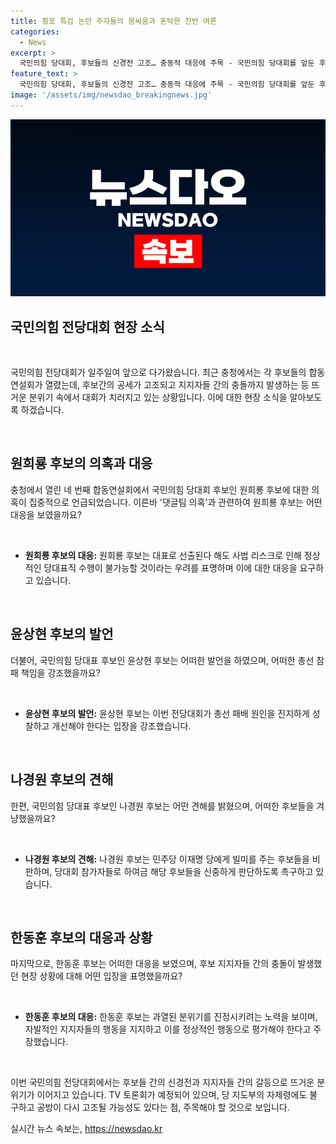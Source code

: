 ```yaml
---
title: 횡포 특검 논란 주자들의 몸싸움과 혼탁한 찬반 여론
categories:
  - News
excerpt: >
  국민의힘 당대회, 후보들의 신경전 고조… 충동적 대응에 주목 - 국민의힘 당대회를 앞둔 후보들의 합동연설회가 열렸으나, 후보들 간의 공세가 고조되면서 지지자들 간 물리적 충돌까지 발생했다. 특히, 원희룡 후보의 댓글팀 의혹과 관련된 의혹 등이 공격을 받으면서 당내 갈등이 고조되는 상황에서 TV 토론회가 예정돼 있어 추가 공방 가능성도 제기되고 있다.
feature_text: >
  국민의힘 당대회, 후보들의 신경전 고조… 충동적 대응에 주목 - 국민의힘 당대회를 앞둔 후보들의 합동연설회가 열렸으나, 후보들 간의 공세가 고조되면서 지지자들 간 물리적 충돌까지 발생했다. 특히, 원희룡 후보의 댓글팀 의혹과 관련된 의혹 등이 공격을 받으면서 당내 갈등이 고조되는 상황에서 TV 토론회가 예정돼 있어 추가 공방 가능성도 제기되고 있다.
image: '/assets/img/newsdao_breakingnews.jpg'
---
```


<p><img src="/assets/img/newsdao_breakingnews.jpg" alt="firstkoreanews 속보" /></p>

<h2 data-ke-size="size34"><b>국민의힘 전당대회 현장 소식</b></h2>

<p data-ke-size="size16">&nbsp;</p>

<p>국민의힘 전당대회가 일주일여 앞으로 다가왔습니다. 최근 충청에서는 각 후보들의 합동연설회가 열렸는데, 후보간의 공세가 고조되고 지지자들 간의 충돌까지 발생하는 등 뜨거운 분위기 속에서 대회가 치러지고 있는 상황입니다. 이에 대한 현장 소식을 알아보도록 하겠습니다.</p>

<p data-ke-size="size16">&nbsp;</p>

<h2 data-ke-size="size26">원희룡 후보의 의혹과 대응</h2>

<p>충청에서 열린 네 번째 합동연설회에서 국민의힘 당대회 후보인 원희룡 후보에 대한 의혹이 집중적으로 언급되었습니다. 이른바 '댓글팀 의혹'과 관련하여 원희룡 후보는 어떤 대응을 보였을까요?</p>

<p data-ke-size="size16">&nbsp;</p>

<ul>
  <li><b>원희룡 후보의 대응:</b> 원희룡 후보는 대표로 선출된다 해도 사법 리스크로 인해 정상적인 당대표직 수행이 불가능할 것이라는 우려를 표명하며 이에 대한 대응을 요구하고 있습니다.</li>
</ul>

<p data-ke-size="size16">&nbsp;</p>

<h2 data-ke-size="size26">윤상현 후보의 발언</h2>

<p>더불어, 국민의힘 당대표 후보인 윤상현 후보는 어떠한 발언을 하였으며, 어떠한 총선 참패 책임을 강조했을까요?</p>

<p data-ke-size="size16">&nbsp;</p>

<ul>
  <li><b>윤상현 후보의 발언:</b> 윤상현 후보는 이번 전당대회가 총선 패배 원인을 진지하게 성찰하고 개선해야 한다는 입장을 강조했습니다.</li>
</ul>

<p data-ke-size="size16">&nbsp;</p>

<h2 data-ke-size="size26">나경원 후보의 견해</h2>

<p>한편, 국민의힘 당대표 후보인 나경원 후보는 어떤 견해를 밝혔으며, 어떠한 후보들을 겨냥했을까요?</p>

<p data-ke-size="size16">&nbsp;</p>

<ul>
  <li><b>나경원 후보의 견해:</b> 나경원 후보는 민주당 이재명 당에게 빌미를 주는 후보들을 비판하며, 당대회 참가자들로 하여금 해당 후보들을 신중하게 판단하도록 촉구하고 있습니다.</li>
</ul>

<p data-ke-size="size16">&nbsp;</p>

<h2 data-ke-size="size26">한동훈 후보의 대응과 상황</h2>

<p>마지막으로, 한동훈 후보는 어떠한 대응을 보였으며, 후보 지지자들 간의 충돌이 발생했던 현장 상황에 대해 어떤 입장을 표명했을까요?</p>

<p data-ke-size="size16">&nbsp;</p>

<ul>
  <li><b>한동훈 후보의 대응:</b> 한동훈 후보는 과열된 분위기를 진정시키려는 노력을 보이며, 자발적인 지지자들의 행동을 지지하고 이를 정상적인 행동으로 평가해야 한다고 주장했습니다.</li>
</ul>

<p data-ke-size="size16">&nbsp;</p>

<p>이번 국민의힘 전당대회에서는 후보들 간의 신경전과 지지자들 간의 갈등으로 뜨거운 분위기가 이어지고 있습니다. TV 토론회가 예정되어 있으며, 당 지도부의 자제령에도 불구하고 공방이 다시 고조될 가능성도 있다는 점, 주목해야 할 것으로 보입니다.</p>
실시간 뉴스 속보는, <a href="https://newsdao.kr" rel="dofollow">https://newsdao.kr</a>


